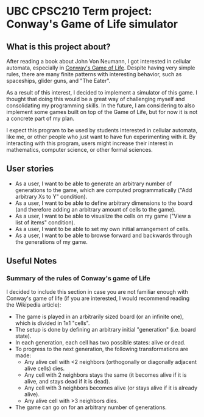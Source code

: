 # UBC CPSC210 Term project: Conway's Game of Life simulator

## What is this project about?
After reading a book about John Von Neumann, I got interested in cellular automata, especially in
[Conway's Game of Life](https://en.wikipedia.org/wiki/Conway%27s_Game_of_Life). Despite having very simple rules, there
are many finite patterns with interesting behavior, such as spaceships, glider guns, and "The Eater".

As a result of this interest, I decided to implement a simulator of this game. I thought that doing this would be a
great way of challenging myself and consolidating my programming skills. In the future, I am considering to also
implement some games built on top of the Game of Life, but for now it is not a concrete part of my plan.

I expect this program to be used by students interested in cellular automata, like me, or other people who just want to
have fun experimenting with it. By interacting with this program, users might increase their interest in mathematics,
computer science, or other formal sciences.

## User stories
- As a user, I want to be able to generate an arbitrary number of generations to the game, which are computed 
programmatically ("Add arbitrary Xs to Y" condition).
- As a user, I want to be able to define arbitrary dimensions to the board (and therefore adding an 
arbitrary amount of cells to the game).
- As a user, I want to be able to visualize the cells on my game ("View a list of items" condition).
- As a user, I want to be able to set my own initial arrangement of cells.
- As a user, I want to be able to browse forward and backwards through the generations of my game.

## Useful Notes
### Summary of the rules of Conway's game of Life
I decided to include this section in case you are not familiar enough with Conway's game of life (if you are interested,
I would recommend reading the Wikipedia article):
- The game is played in an arbitrarily sized board (or an infinite one), which is divided in 1x1 "cells".
- The setup is done by defining an arbitrary initial "generation" (i.e. board state).
- In each generation, each cell has two possible states: alive or dead.
- To progress to the next generation, the following transformations are made:
  - Any alive cell with <2 neighbors (orthogonally or diagonally adjacent alive cells) dies.
  - Any cell with 2 neighbors stays the same (it becomes alive if it is alive, and stays dead if it is dead).
  - Any cell with 3 neighbors becomes alive (or stays alive if it is already alive).
  - Any alive cell with >3 neighbors dies.
- The game can go on for an arbitrary number of generations.
